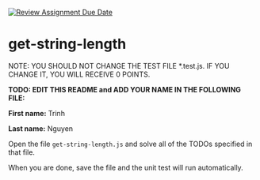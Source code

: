 [![Review Assignment Due Date](https://classroom.github.com/assets/deadline-readme-button-24ddc0f5d75046c5622901739e7c5dd533143b0c8e959d652212380cedb1ea36.svg)](https://classroom.github.com/a/KeBLStdL)
# get-string-length

NOTE: YOU SHOULD NOT CHANGE THE TEST FILE *.test.js. IF YOU CHANGE IT, YOU WILL RECEIVE 0 POINTS.

**TODO: EDIT THIS README and ADD YOUR NAME IN THE FOLLOWING FILE:**

**First name:** Trinh

**Last name:** Nguyen

Open the file `get-string-length.js` and solve all of the TODOs specified in that file.

When you are done, save the file and the unit test will run automatically.

